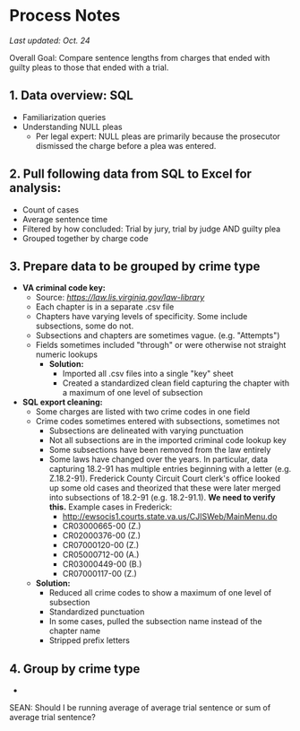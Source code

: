 # Process Notes

*Last updated: Oct. 24*

Overall Goal: Compare sentence lengths from charges that ended with guilty pleas to those that ended with a trial.

## 1. Data overview: SQL
  * Familiarization queries
  * Understanding NULL pleas
  	* Per legal expert: NULL pleas are primarily because the prosecutor dismissed the charge before a plea was entered.

## 2. Pull following data from SQL to Excel for analysis:
  * Count of cases
  * Average sentence time
  * Filtered by how concluded: Trial by jury, trial by judge AND guilty plea
  * Grouped together by charge code
  
## 3. Prepare data to be grouped by crime type
  * **VA criminal code key:**
    * Source: _https://law.lis.virginia.gov/law-library_
    * Each chapter is in a separate .csv file
    * Chapters have varying levels of specificity. Some include subsections, some do not.
    * Subsections and chapters are sometimes vague. (e.g. "Attempts")
    * Fields sometimes included "through" or were otherwise not straight numeric lookups
      * **Solution:**
        * Imported all .csv files into a single "key" sheet
        * Created a standardized clean field capturing the chapter with a maximum of one level of subsection
  * **SQL export cleaning:**
  	* Some charges are listed with two crime codes in one field
  	* Crime codes sometimes entered with subsections, sometimes not
  	  * Subsections are delineated with varying punctuation
  	  * Not all subsections are in the imported criminal code lookup key
  	  * Some subsections have been removed from the law entirely
  	  * Some laws have changed over the years. In particular, data capturing 18.2-91 has multiple entries beginning with a letter (e.g. Z.18.2-91). Frederick County Circuit Court clerk's office looked up some old cases and theorized that these were later merged into subsections of 18.2-91 (e.g. 18.2-91.1). **We need to verify this.** Example cases in Frederick:
  	    * http://ewsocis1.courts.state.va.us/CJISWeb/MainMenu.do
  	    * CR03000665-00 (Z.)
  	    * CR02000376-00 (Z.)
  	    * CR07000120-00 (Z.)
  	    * CR05000712-00 (A.)
  	    * CR03000449-00 (B.)
  	    * CR07000117-00 (Z.)
  	* **Solution:** 
  	  * Reduced all crime codes to show a maximum of one level of subsection
  	  * Standardized punctuation
  	  * In some cases, pulled the subsection name instead of the chapter name
  	  * Stripped prefix letters

## 4. Group by crime type
  * 
  	
    
    
  
    
SEAN: Should I be running average of average trial sentence or sum of average trial sentence?